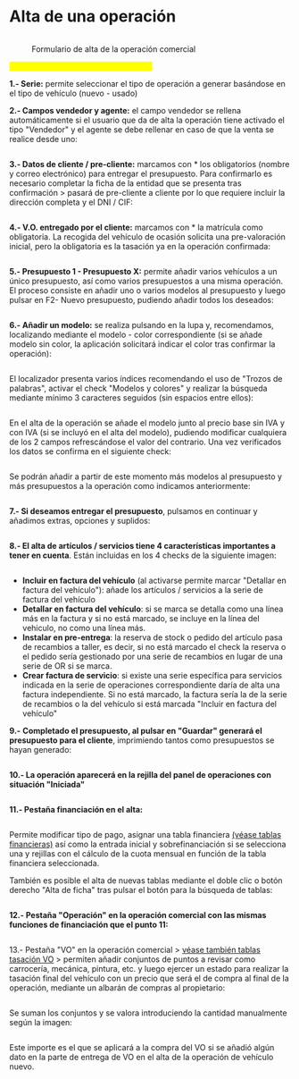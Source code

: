 # Alta de una operación

<figure><img src="../../../../.gitbook/assets/imagen (31).png" alt=""><figcaption><p>Formulario de alta de la operación comercial</p></figcaption></figure>

<mark style="color:yellow;">**Pasos para dar de alta una operación:**</mark>

**1.- Serie:** permite seleccionar el tipo de operación a generar basándose en el tipo de vehículo (nuevo - usado)

**2.- Campos vendedor y agente:** el campo vendedor se rellena automáticamente si el usuario que da de alta la operación tiene activado el tipo "Vendedor" y el agente se debe rellenar en caso de que la venta se realice desde uno:

<figure><img src="../../../../.gitbook/assets/imagen (27).png" alt=""><figcaption></figcaption></figure>

**3.- Datos de cliente / pre-cliente:** marcamos con \* los obligatorios (nombre y correo electrónico) para entregar el presupuesto. Para confirmarlo es necesario completar la ficha de la entidad que se presenta tras confirmación > pasará de pre-cliente a cliente por lo que requiere incluir la dirección completa y el DNI / CIF:

<figure><img src="../../../../.gitbook/assets/imagen (18) (3).png" alt=""><figcaption></figcaption></figure>

**4.- V.O. entregado por el cliente:** marcamos con \* la matrícula como obligatoria. La recogida del vehículo de ocasión solicita una pre-valoración inicial, pero la obligatoria es la tasación ya en la operación confirmada:

<figure><img src="../../../../.gitbook/assets/imagen (25) (2).png" alt=""><figcaption></figcaption></figure>

**5.- Presupuesto 1 - Presupuesto X:** permite añadir varios vehículos a un único presupuesto, así como varios presupuestos a una misma operación. El proceso consiste en añadir uno o varios modelos al presupuesto y luego pulsar en F2- Nuevo presupuesto, pudiendo añadir todos los deseados:

<figure><img src="../../../../.gitbook/assets/imagen (17) (4).png" alt=""><figcaption></figcaption></figure>

**6.- Añadir un modelo:** se realiza pulsando en la lupa y, recomendamos, localizando mediante el modelo - color correspondiente (si se añade modelo sin color, la aplicación solicitará indicar el color tras confirmar la operación):

<figure><img src="../../../../.gitbook/assets/imagen (25).png" alt=""><figcaption></figcaption></figure>

El localizador presenta varios índices recomendando el uso de "Trozos de palabras", activar el check "Modelos y colores" y realizar la búsqueda mediante mínimo 3 caracteres seguidos (sin espacios entre ellos):

<figure><img src="../../../../.gitbook/assets/imagen (5) (6).png" alt=""><figcaption></figcaption></figure>

En el alta de la operación se añade el modelo junto al precio base sin IVA y con IVA (si se incluyó en el alta del modelo), pudiendo modificar cualquiera de los 2 campos refrescándose el valor del contrario. Una vez verificados los datos se confirma en el siguiente check:

<figure><img src="../../../../.gitbook/assets/imagen (14) (3).png" alt=""><figcaption></figcaption></figure>

Se podrán añadir a partir de este momento más modelos al presupuesto y más presupuestos a la operación como indicamos anteriormente:

<figure><img src="../../../../.gitbook/assets/imagen (12) (3).png" alt=""><figcaption></figcaption></figure>

**7.- Si deseamos entregar el presupuesto**, pulsamos en continuar y añadimos extras, opciones y suplidos:

<figure><img src="../../../../.gitbook/assets/imagen (1) (7).png" alt=""><figcaption></figcaption></figure>

**8.- El alta de artículos / servicios tiene 4 características importantes a tener en cuenta**. Están incluidas en los 4 checks de la siguiente imagen:

<figure><img src="../../../../.gitbook/assets/imagen (35).png" alt=""><figcaption></figcaption></figure>

* **Incluir en factura del vehículo** (al activarse permite marcar "Detallar en factura del vehículo"): añade los artículos / servicios a la serie de factura del vehículo
* **Detallar en factura del vehículo**: si se marca se detalla como una línea más en la factura y si no está marcado, se incluye en la línea del vehiculo, no como una línea más.
* **Instalar en pre-entrega**: la reserva de stock o pedido del artículo pasa de recambios a taller, es decir, si no está marcado el check la reserva o el pedido sería gestionado por una serie de recambios en lugar de una serie de OR si se marca.&#x20;
* **Crear factura de servicio**: si existe una serie específica para servicios indicada en la serie de operaciones correspondiente daría de alta una factura independiente. Si no está marcado, la factura sería la de la serie de recambios o la del vehículo si está marcada "Incluir en factura del vehículo"

**9.-** **Completado el presupuesto, al pulsar en "Guardar" generará el presupuesto para el cliente**, imprimiendo tantos como presupuestos se hayan generado:

<figure><img src="../../../../.gitbook/assets/imagen (7) (2).png" alt=""><figcaption></figcaption></figure>

**10.- La operación aparecerá en la rejilla del panel de operaciones con situación "Iniciada"**

<figure><img src="../../../../.gitbook/assets/imagen (2) (1) (2).png" alt=""><figcaption></figcaption></figure>

**11.- Pestaña financiación en el alta:**

<figure><img src="../../../../.gitbook/assets/imagen (5).png" alt=""><figcaption></figcaption></figure>

Permite modificar tipo de pago, asignar una tabla financiera [(véase tablas financieras)](../tablas-financieras.md) así como la entrada inicial y sobrefinanciación si se selecciona una y rejillas con el cálculo de la cuota mensual en función de la tabla financiera seleccionada.

También es posible el alta de nuevas tablas mediante el doble clic o botón derecho "Alta de ficha" tras pulsar el botón para la búsqueda de tablas:

<figure><img src="../../../../.gitbook/assets/imagen (6).png" alt=""><figcaption></figcaption></figure>

**12.- Pestaña "Operación" en la operación comercial con las mismas funciones de financiación que el punto 11:**

<figure><img src="../../../../.gitbook/assets/imagen (9).png" alt=""><figcaption></figcaption></figure>

13.- Pestaña "VO" en la operación comercial > [véase también tablas tasación VO](../tablas-tasacion-vo.md) > permiten añadir conjuntos de puntos a revisar como carrocería, mecánica, pintura, etc. y luego ejercer un estado para realizar la tasación final del vehículo con un precio que será el de compra al final de la operación, mediante un albarán de compras al propietario:

<figure><img src="../../../../.gitbook/assets/imagen (7).png" alt=""><figcaption></figcaption></figure>

Se suman los conjuntos y se valora introduciendo la cantidad manualmente según la imagen:

<figure><img src="../../../../.gitbook/assets/imagen (1).png" alt=""><figcaption></figcaption></figure>

Este importe es el que se aplicará a la compra del VO si se añadió algún dato en la parte de entrega de VO en el alta de la operación de vehículo nuevo.
